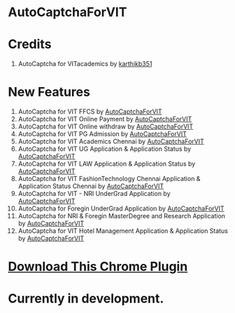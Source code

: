 # AutoCaptchaForVIT

# Credits
1. AutoCaptcha for VITacademics by [karthikb351](https://github.com/karthikb351/AutoCaptcha-for-VITacademics/)

# New Features
1. AutoCaptcha for VIT FFCS by [AutoCaptchaForVIT](http://www.AutoCaptchaForVIT.com)
2. AutoCaptcha for VIT Online Payment by [AutoCaptchaForVIT](http://www.AutoCaptchaForVIT.com)
3. AutoCaptcha for VIT Online withdraw by [AutoCaptchaForVIT](http://www.AutoCaptchaForVIT.com)
4. AutoCaptcha for VIT PG Admission by [AutoCaptchaForVIT](http://www.AutoCaptchaForVIT.com)
5. AutoCaptcha for VIT Academics Chennai by [AutoCaptchaForVIT](http://www.AutoCaptchaForVIT.com)
6. AutoCaptcha for VIT UG Application & Application Status by [AutoCaptchaForVIT](http://www.AutoCaptchaForVIT.com)
7. AutoCaptcha for VIT LAW Application & Application Status by [AutoCaptchaForVIT](http://www.AutoCaptchaForVIT.com)
8. AutoCaptcha for VIT FashionTechnology Chennai Application & Application Status Chennai by [AutoCaptchaForVIT](http://www.AutoCaptchaForVIT.com)
9. AutoCaptcha for VIT - NRI UnderGrad Application by [AutoCaptchaForVIT](http://www.AutoCaptchaForVIT.com)
10. AutoCaptcha for Foregin UnderGrad Application by [AutoCaptchaForVIT](http://www.AutoCaptchaForVIT.com)
11. AutoCaptcha for NRI & Foregin MasterDegree and Research Application by [AutoCaptchaForVIT](http://www.AutoCaptchaForVIT.com)
12. AutoCaptcha for VIT Hotel Management Application & Application Status by [AutoCaptchaForVIT](http://www.AutoCaptchaForVIT.com)

# [Download This Chrome Plugin](http://www.autocaptchaforvit.com)
# Currently in development.
